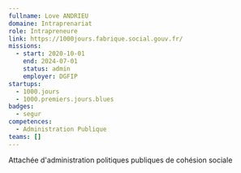 ```yaml
---
fullname: Love ANDRIEU
domaine: Intraprenariat
role: Intrapreneure
link: https://1000jours.fabrique.social.gouv.fr/
missions:
  - start: 2020-10-01
    end: 2024-07-01
    status: admin
    employer: DGFIP
startups:
  - 1000.jours
  - 1000.premiers.jours.blues
badges:
  - segur
competences:
  - Administration Publique
teams: []
---
```

Attachée d'administration politiques publiques de cohésion sociale
